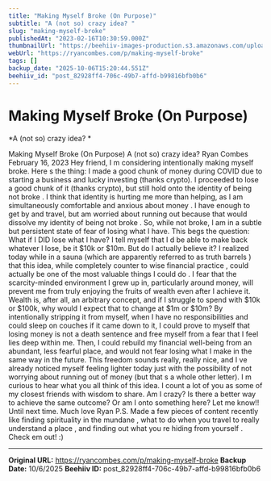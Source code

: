 ```yaml
---
title: "Making Myself Broke (On Purpose)"
subtitle: "A (not so) crazy idea? "
slug: "making-myself-broke"
publishedAt: "2023-02-16T10:30:59.000Z"
thumbnailUrl: "https://beehiiv-images-production.s3.amazonaws.com/uploads/asset/file/672277ea-f543-45c5-b3f7-4b41f8e290a4/emil-kalibradov-K05Udh2LhFA-unsplash.jpg?t=1678703429"
webUrl: "https://ryancombes.com/p/making-myself-broke"
tags: []
backup_date: "2025-10-06T15:20:44.551Z"
beehiiv_id: "post_82928ff4-706c-49b7-affd-b99816bfb0b6"
---
```


# Making Myself Broke (On Purpose)

*A (not so) crazy idea? *



Making Myself Broke (On Purpose) A (not so) crazy idea? Ryan Combes February 16, 2023 Hey friend, I m considering intentionally making myself broke. Here s the thing: I made a good chunk of money during COVID due to starting a business and lucky investing (thanks crypto). I proceeded to lose a good chunk of it (thanks crypto), but still hold onto the identity of being not broke . I think that identity is hurting me more than helping, as I am simultaneously comfortable and anxious about money . I have enough to get by and travel, but am worried about running out because that would dissolve my identity of being not broke . So, while not broke, I am in a subtle but persistent state of fear of losing what I have. This begs the question: What if I DID lose what I have? I tell myself that I d be able to make back whatever I lose, be it $10k or $10m. But do I actually believe it? I realized today while in a sauna (which are apparently referred to as truth barrels ) that this idea, while completely counter to wise financial practice , could actually be one of the most valuable things I could do . I fear that the scarcity-minded environment I grew up in, particularly around money, will prevent me from truly enjoying the fruits of wealth even after I achieve it. Wealth is, after all, an arbitrary concept, and if I struggle to spend with $10k or $100k, why would I expect that to change at $1m or $10m? By intentionally stripping it from myself, when I have no responsibilities and could sleep on couches if it came down to it, I could prove to myself that losing money is not a death sentence and free myself from a fear that I feel lies deep within me. Then, I could rebuild my financial well-being from an abundant, less fearful place, and would not fear losing what I make in the same way in the future. This freedom sounds really, really nice, and I ve already noticed myself feeling lighter today just with the possibility of not worrying about running out of money (but that s a whole other letter). I m curious to hear what you all think of this idea. I count a lot of you as some of my closest friends with wisdom to share. Am I crazy? Is there a better way to achieve the same outcome? Or am I onto something here? Let me know!! Until next time. Much love Ryan P.S. Made a few pieces of content recently like finding spirituality in the mundane , what to do when you travel to really understand a place , and finding out what you re hiding from yourself . Check em out! :)

---

**Original URL:** https://ryancombes.com/p/making-myself-broke
**Backup Date:** 10/6/2025
**Beehiiv ID:** post_82928ff4-706c-49b7-affd-b99816bfb0b6
